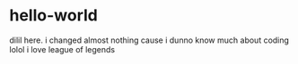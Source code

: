 # hello-world
dilil here. i changed almost nothing cause i dunno know much about coding 
lolol i love league of legends
